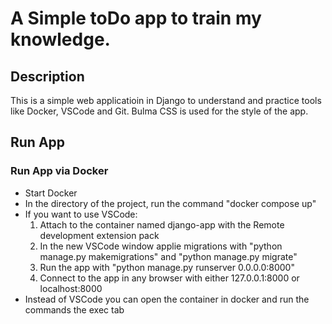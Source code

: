 # A Simple toDo app to train my knowledge.

## Description
This is a simple web applicatioin in Django to understand and practice tools like Docker, VSCode and Git. Bulma CSS is used for the style of the app. 

## Run App
### Run App via Docker
- Start Docker
- In the directory of the project, run the command "docker compose up"
- If you want to use VSCode:
  1. Attach to the container named django-app with the Remote development extension pack
  2. In the new VSCode window applie migrations with "python manage.py makemigrations" and "python manage.py migrate"
  3. Run the app with "python manage.py runserver 0.0.0.0:8000"
  4. Connect to the app in any browser with either 127.0.0.1:8000 or localhost:8000
- Instead of VSCode you can open the container in docker and run the commands the exec tab
